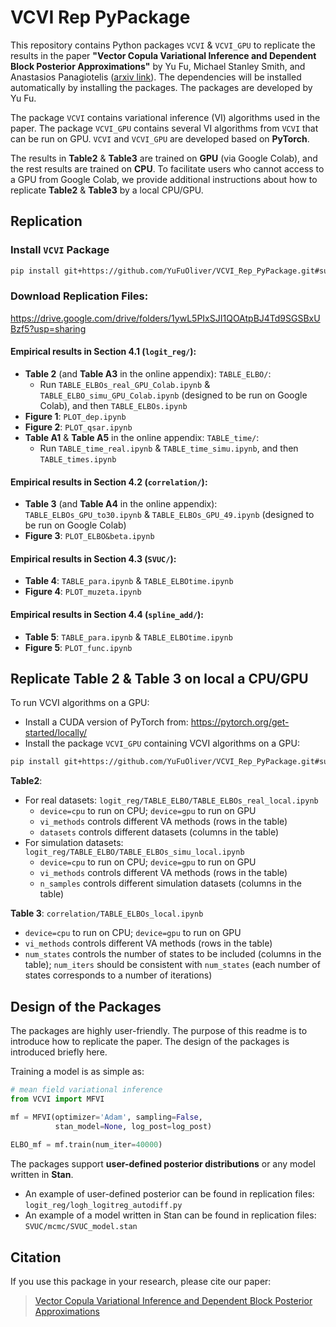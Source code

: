 # VCVI Rep PyPackage

This repository contains Python packages `VCVI` & `VCVI_GPU` to replicate the results in the paper **"Vector Copula Variational Inference and Dependent Block Posterior Approximations"** by Yu Fu, Michael Stanley Smith, and Anastasios Panagiotelis ([arxiv link](https://arxiv.org/abs/2503.01072)). The dependencies will be installed automatically by installing the packages. The packages are developed by Yu Fu.

The package `VCVI` contains variational inference (VI) algorithms used in the paper. The package `VCVI_GPU` contains several VI algorithms from `VCVI` that can be run on GPU. `VCVI` and `VCVI_GPU` are developed based on **PyTorch**.

The results in **Table2** & **Table3** are trained on **GPU** (via Google Colab), and the rest results are trained on **CPU**. To facilitate users who cannot access to a GPU from Google Colab, we provide additional instructions about how to replicate **Table2** & **Table3** by a local CPU/GPU.

## Replication
### Install `VCVI` Package

```bash
pip install git+https://github.com/YuFuOliver/VCVI_Rep_PyPackage.git#subdirectory=VCVI
```

### Download Replication Files: 
https://drive.google.com/drive/folders/1ywL5PIxSJI1QOAtpBJ4Td9SGSBxUBzf5?usp=sharing

#### Empirical results in Section 4.1 (`logit_reg/`):
- **Table 2** (and **Table A3** in the online appendix): `TABLE_ELBO/`:
  - Run `TABLE_ELBOs_real_GPU_Colab.ipynb` & `TABLE_ELBO_simu_GPU_Colab.ipynb` (designed to be run on Google Colab), and then `TABLE_ELBOs.ipynb`
- **Figure 1**: `PLOT_dep.ipynb`
- **Figure 2**: `PLOT_qsar.ipynb`
- **Table A1** & **Table A5** in the online appendix: `TABLE_time/`:
  - Run `TABLE_time_real.ipynb` & `TABLE_time_simu.ipynb`, and then `TABLE_times.ipynb`

#### Empirical results in Section 4.2 (`correlation/`):
- **Table 3** (and **Table A4** in the online appendix): `TABLE_ELBOs_GPU_to30.ipynb` & `TABLE_ELBOs_GPU_49.ipynb` (designed to be run on Google Colab)
- **Figure 3**: `PLOT_ELBO&beta.ipynb`

#### Empirical results in Section 4.3 (`SVUC/`):
- **Table 4**: `TABLE_para.ipynb` & `TABLE_ELBOtime.ipynb`
- **Figure 4**: `PLOT_muzeta.ipynb`

#### Empirical results in Section 4.4 (`spline_add/`):
- **Table 5**: `TABLE_para.ipynb` & `TABLE_ELBOtime.ipynb`
- **Figure 5**: `PLOT_func.ipynb`

## Replicate Table 2 & Table 3 on local a CPU/GPU

To run VCVI algorithms on a GPU:
- Install a CUDA version of PyTorch from: https://pytorch.org/get-started/locally/
- Install the package `VCVI_GPU` containing VCVI algorithms on a GPU:
```bash
pip install git+https://github.com/YuFuOliver/VCVI_Rep_PyPackage.git#subdirectory=VCVI/GPU
```

**Table2**:
- For real datasets: `logit_reg/TABLE_ELBO/TABLE_ELBOs_real_local.ipynb`
  - `device=cpu` to run on CPU; `device=gpu` to run on GPU
  - `vi_methods` controls different VA methods (rows in the table)
  - `datasets` controls different datasets (columns in the table)
- For simulation datasets: `logit_reg/TABLE_ELBO/TABLE_ELBOs_simu_local.ipynb`
  - `device=cpu` to run on CPU; `device=gpu` to run on GPU
  - `vi_methods` controls different VA methods (rows in the table)
  - `n_samples` controls different simulation datasets (columns in the table)

**Table 3**: `correlation/TABLE_ELBOs_local.ipynb`
- `device=cpu` to run on CPU; `device=gpu` to run on GPU
- `vi_methods` controls different VA methods (rows in the table)
- `num_states` controls the number of states to be included (columns in the table); `num_iters` should be consistent with `num_states` (each number of states corresponds to a number of iterations)

## Design of the Packages
The packages are highly user-friendly. The purpose of this readme is to introduce how to replicate the paper. The design of the packages is introduced briefly here.

Training a model is as simple as:
```python
# mean field variational inference
from VCVI import MFVI

mf = MFVI(optimizer='Adam', sampling=False,
          stan_model=None, log_post=log_post)
          
ELBO_mf = mf.train(num_iter=40000)
```

The packages support **user-defined posterior distributions** or any model written in **Stan**.
- An example of user-defined posterior can be found in replication files: `logit_reg/logh_logitreg_autodiff.py`
- An example of a model written in Stan can be found in replication files: `SVUC/mcmc/SVUC_model.stan`


## Citation
If you use this package in your research, please cite our paper:  
> [Vector Copula Variational Inference and Dependent Block Posterior Approximations](https://arxiv.org/abs/2503.01072)
